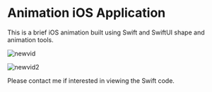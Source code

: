 # Animation iOS Application
This is a brief iOS animation built using Swift and SwiftUI shape and animation tools.

![newvid](https://github.com/ehalper/Animation/assets/71235972/32919818-3778-4e8c-a9c0-0286514cf58f)

![newvid2](https://github.com/ehalper/Animation/assets/71235972/21958235-8242-4790-9c8f-01f7d22f0eb3)

Please contact me if interested in viewing the Swift code.
